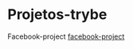 # Projetos-trybe

Facebook-project
[facebook-project](https://github.com/lfavila/Projetos-trybe/facebook-project)
